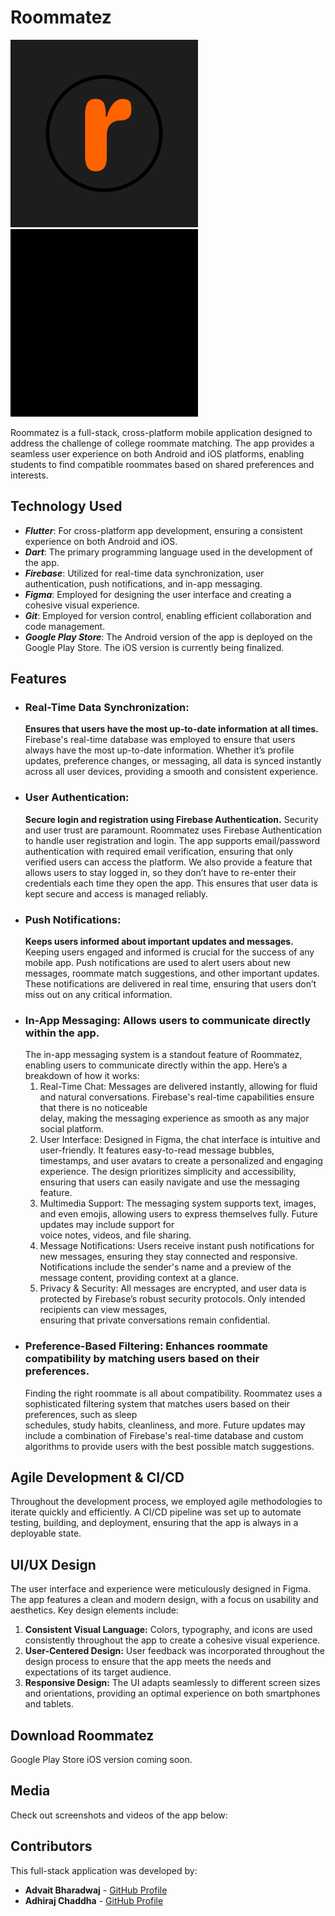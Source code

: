 # Roommatez 

<img src="https://github.com/ShadowKrius/Roommatez/blob/main/icon.png" alt="Roommatez Icon" width="300"/> <img src="https://github.com/ShadowKrius/Roommatez/blob/main/RoommatezGIF.gif" alt="Roommatez Icon" width="300"/>



Roommatez is a full-stack, cross-platform mobile application designed to address the challenge of college roommate matching. The app provides a seamless user experience on both Android and iOS platforms, enabling students to find compatible roommates based on shared preferences and interests.

## Technology Used
- ***Flutter***: For cross-platform app development, ensuring a consistent experience on both Android and iOS.
- ***Dart***: The primary programming language used in the development of the app.
- ***Firebase***: Utilized for real-time data synchronization, user authentication, push notifications, and in-app messaging.
- ***Figma***: Employed for designing the user interface and creating a cohesive visual experience.
- ***Git***: Employed for version control, enabling efficient collaboration and code management.
- ***Google Play Store***: The Android version of the app is deployed on the Google Play Store. The iOS version is currently being finalized.
  
## Features
- ### Real-Time Data Synchronization:
  **Ensures that users have the most up-to-date information at all times.** Firebase's real-time database was employed to ensure that users always have the most up-to-date 
  information. Whether it’s profile updates, preference changes, or messaging, all data is synced instantly across all user devices, providing a smooth and consistent 
  experience.
- ### User Authentication:
  **Secure login and registration using Firebase Authentication.** Security and user trust are paramount. Roommatez uses Firebase Authentication to handle 
  user registration and login. The app supports email/password authentication with required email verification, ensuring that only verified users can access the platform. 
  We also provide a feature that allows users to stay logged in, so they don’t have to re-enter their credentials each time they open the app. This ensures that user data 
  is kept secure and access is managed reliably.
- ### Push Notifications:
  **Keeps users informed about important updates and messages.** Keeping users engaged and informed is crucial for the success of any mobile app. Push notifications are 
  used to alert users about new messages, roommate match suggestions, and other important updates. These notifications are delivered in real time, ensuring that users don’t 
  miss out on any critical information.
- ### In-App Messaging: Allows users to communicate directly within the app.
  The in-app messaging system is a standout feature of Roommatez, enabling users to communicate directly within the app. Here’s a breakdown of how it works:
  1. Real-Time Chat: Messages are delivered instantly, allowing for fluid and natural conversations. Firebase's real-time capabilities ensure that there is no noticeable    
     delay, making the messaging experience as smooth as any major social platform.
  2. User Interface: Designed in Figma, the chat interface is intuitive and user-friendly. It features easy-to-read message bubbles, timestamps, and user avatars to create       a personalized and engaging experience. The design prioritizes simplicity and accessibility, ensuring that users can easily navigate and use the messaging feature.
  3. Multimedia Support: The messaging system supports text, images, and even emojis, allowing users to express themselves fully. Future updates may include support for     
     voice notes, videos, and file sharing.
  4. Message Notifications: Users receive instant push notifications for new messages, ensuring they stay connected and responsive. Notifications include the sender's name       and a preview of the message content, providing context at a glance.
  5. Privacy & Security: All messages are encrypted, and user data is protected by Firebase’s robust security protocols. Only intended recipients can view messages,     
     ensuring that private conversations remain confidential.
- ### Preference-Based Filtering: Enhances roommate compatibility by matching users based on their preferences.
  Finding the right roommate is all about compatibility. Roommatez uses a sophisticated filtering system that matches users based on their preferences, such as sleep     
  schedules, study habits, cleanliness, and more. Future updates may include a combination of Firebase's real-time database and custom algorithms to provide users with the    best possible match suggestions.

## Agile Development & CI/CD
Throughout the development process, we employed agile methodologies to iterate quickly and efficiently. A CI/CD pipeline was set up to automate testing, building, and deployment, ensuring that the app is always in a deployable state.

## UI/UX Design
The user interface and experience were meticulously designed in Figma. The app features a clean and modern design, with a focus on usability and aesthetics. Key design elements include:
1. **Consistent Visual Language:** Colors, typography, and icons are used consistently throughout the app to create a cohesive visual experience.
2. **User-Centered Design:** User feedback was incorporated throughout the design process to ensure that the app meets the needs and expectations of its target audience.
3. **Responsive Design:** The UI adapts seamlessly to different screen sizes and orientations, providing an optimal experience on both smartphones and tablets.

## Download Roommatez
Google Play Store
iOS version coming soon.

## Media
Check out screenshots and videos of the app below:

## Contributors

This full-stack application was developed by:

- **Advait Bharadwaj** - [GitHub Profile](https://github.com/ShadowKrius)
- **Adhiraj Chaddha** - [GitHub Profile](https://github.com/adhirajj)

